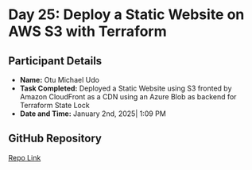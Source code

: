 # Day 25: Deploy a Static Website on AWS S3 with Terraform

## Participant Details

- **Name:** Otu Michael Udo
- **Task Completed:** Deployed a Static Website using S3 fronted by Amazon CloudFront as a CDN using an Azure Blob as backend for Terraform State Lock
- **Date and Time:** January 2nd, 2025| 1:09 PM 

## GitHub Repository
[Repo Link](https://github.com/Otumiky/static-website)